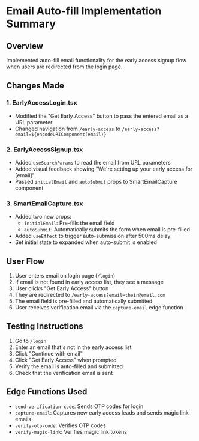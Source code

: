 # Email Auto-fill Implementation Summary

## Overview
Implemented auto-fill email functionality for the early access signup flow when users are redirected from the login page.

## Changes Made

### 1. EarlyAccessLogin.tsx
- Modified the "Get Early Access" button to pass the entered email as a URL parameter
- Changed navigation from `/early-access` to `/early-access?email=${encodeURIComponent(email)}`

### 2. EarlyAccessSignup.tsx
- Added `useSearchParams` to read the email from URL parameters
- Added visual feedback showing "We're setting up your early access for [email]"
- Passed `initialEmail` and `autoSubmit` props to SmartEmailCapture component

### 3. SmartEmailCapture.tsx
- Added two new props:
  - `initialEmail`: Pre-fills the email field
  - `autoSubmit`: Automatically submits the form when email is pre-filled
- Added `useEffect` to trigger auto-submission after 500ms delay
- Set initial state to expanded when auto-submit is enabled

## User Flow
1. User enters email on login page (`/login`)
2. If email is not found in early access list, they see a message
3. User clicks "Get Early Access" button
4. They are redirected to `/early-access?email=their@email.com`
5. The email field is pre-filled and automatically submitted
6. User receives verification email via the `capture-email` edge function

## Testing Instructions
1. Go to `/login`
2. Enter an email that's not in the early access list
3. Click "Continue with email"
4. Click "Get Early Access" when prompted
5. Verify the email is auto-filled and submitted
6. Check that the verification email is sent

## Edge Functions Used
- `send-verification-code`: Sends OTP codes for login
- `capture-email`: Captures new early access leads and sends magic link emails
- `verify-otp-code`: Verifies OTP codes
- `verify-magic-link`: Verifies magic link tokens